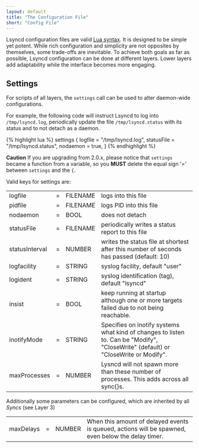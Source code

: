 ```yaml
---
layout: default
title: "The Configuration File"
short: "Config File" 
---
```

Lsyncd configuration files are valid [Lua syntax](http://www.lua.org/). It is designed to be simple yet potent. While rich configuration and simplicity are not opposites by themselves, some trade-offs are inevitable. To achieve both goals as far as possible, Lsyncd configuration can be done at different layers. Lower layers add adaptability while the interface becomes more engaging.

Settings
--------
For scripts of all layers, the ```settings``` call can be used to alter daemon-wide configurations.

For example, the following code will instruct Lsyncd to log into ```/tmp/lsyncd.log```, periodically update the file ```/tmp/lsyncd.status``` with its status and to not detach as a daemon.

{% highlight lua %}
settings {
   logfile    = "/tmp/lsyncd.log",
   statusFile = "/tmp/lsyncd.status",
   nodaemon   = true,
}
{% endhighlight %}

**Caution**
If you are upgrading from 2.0.x, please notice that `settings` became a function from a variable, so you **MUST** delete the equal sign '=' between `settings` and the `{`.

Valid keys for settings are:

<table>

 <tr><td> logfile
</td><td> =
</td><td> FILENAME
</td><td> logs into this file
</td></tr>

 <tr><td> pidfile
</td><td> =
</td><td> FILENAME
</td><td> logs PID into this file
</td></tr>

 <tr><td> nodaemon
</td><td> =
</td><td> BOOL
</td><td> does not detach
</td></tr>

 <tr><td> statusFile
</td><td> =
</td><td> FILENAME
</td><td> periodically writes a status report to this file
</td></tr>

 <tr><td> statusInterval
</td><td> =
</td><td> NUMBER
</td><td> writes the status file at shortest after this number of seconds has passed (default: 10)
</td></tr>

 <tr><td> logfacility
</td><td> =
</td><td> STRING
</td><td> syslog facility, default "user"
</td></tr>

 <tr><td> logident
</td><td> =
</td><td> STRING
</td><td> syslog identification (tag), default "lsyncd"
</td></tr>

 <tr><td> insist
</td><td> =
</td><td> BOOL
</td><td> keep running at startup although one or more targets failed due to not being reachable.
</td></tr>

 <tr><td> inotifyMode
</td><td> =
</td><td> STRING
</td><td> Specifies on inotify systems what kind of changes to listen to. Can be "Modify", "CloseWrite" (default) or "CloseWrite or Modify".
</td></tr>

 <tr><td> maxProcesses
</td><td> =
</td><td> NUMBER
</td><td> Lysncd will not spawn more than these number of processes. This adds across all sync{}s.
</td></tr>

</table>

Additionally some parameters can be configured, which are inherited by all _Syncs_ (see Layer 3)

<table>
 <tr><td> maxDelays
</td><td> =
</td><td> NUMBER
</td><td> When this amount of delayed events is queued, actions will be spawned, even below the delay timer.
</td></tr>
</table>

